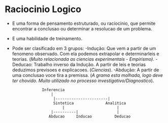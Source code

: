 # Raciocinio Logico
 - E uma forma de pensamento estruturado, ou raciocinio, que permite encontrar a conclusao ou determinar a resolucao de um problema.
 - E uma habilidade de treinamento.
 - Pode ser clasificado em 3 grupos:
			 -Indução: Que vem a partir de um fenomeno observado. Com ela podemos extrapolar e determinarleis e teorias. (*Muito relacionada as ciencias experimentais - Empirismo)*.
			 -Deducao: Trabalho inverso da Indução. A partir de leis e teorias deduzimos previsoes e explicacoes. (*Ciencias*).
			 -Abdução: A partir de uma conclusao voce tira a premissa. (*A grama esta molhada, logo deve ter chovido. Muito utilizado no processo investigativo/Diagnostico*).
			
			
			
					Inferencia 
						|
			             |-----------------------|
		                 Sintetica              Analitica
		                     |                       |
		                |----------|                 |
	                   Abducao     Inducao          Deducao
				
